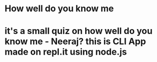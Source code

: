 <h1>How well do you know me<h1>

  
it's a small quiz on how well do you know me - Neeraj?
this is CLI App made on repl.it using node.js
